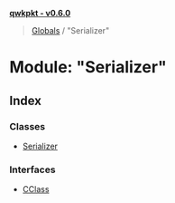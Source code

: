 **[qwkpkt - v0.6.0](../README.md)**

> [Globals](../globals.md) / "Serializer"

# Module: "Serializer"

## Index

### Classes

* [Serializer](../classes/_serializer_.serializer.md)

### Interfaces

* [CClass](../interfaces/_serializer_.cclass.md)
